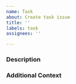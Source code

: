 ```yaml
---
name: Task
about: Create task issue
title: ''
labels: task
assignees: ''

---
```


### Description
<!-- Describe the task. -->

### Additional Context
<!-- Any additional context or ideas that are related to this task. -->
